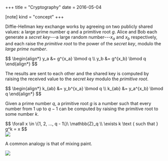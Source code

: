 +++
title = "Cryptography"
date = 2016-05-04

[note]
kind = "concept"
+++

Diffie-Hellman key exchange works by agreeing on two publicly shared values: a large prime number $q$ and a primitive root $g$. Alice and Bob each generate a _secret key_---a large random number---$x_a$ and $x_b$ respectively, and each raise the _primitive root_ to the power of the _secret key_, modulo the _large prime number_.

<div>
$$
\begin{align*}
y_a &= g^{x_a} \bmod q \\
y_b &= g^{x_b} \bmod q
\end{align*}
$$
</div>

The results are sent to each other and the shared key is computed by raising the received value to the _secret key_ modulo the _primitive root_.

<div>
$$
\begin{align*}
k_{ab} &= y_b^{x_a} \bmod q \\
k_{ab} &= y_a^{x_b} \bmod q
\end{align*}
$$
</div>

Given a prime number $q$, a primitive root $g$ is a number such that every number from 1 up to $q - 1$ can be computed by raising the primitive root to some number $k$.

<div>
$$
\forall x \in \{1, 2, ..., q - 1\}\ \mathbb{Z}_q \\
\exists k \text { such that } g^k = x
$$
</div>

<img src="//i.imgur.com/aAnzCCF.png" class="center" />

A common analogy is that of mixing paint.

<img src="//i.imgur.com/Cp3ZKm4.png" class="center" />
